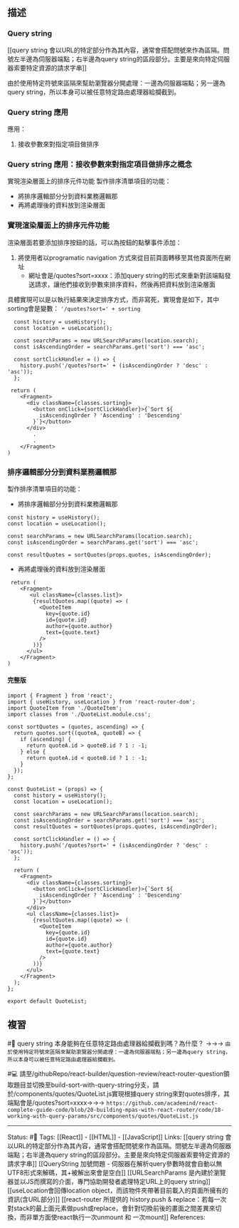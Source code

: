 ## 描述



### Query string
[[query string 會以URL的特定部分作為其內容，通常會搭配問號來作為區隔。問號左半邊為伺服器端點；右半邊為query string的區段部分。主要是來向特定伺服器索要特定資源的請求字串]]

由於使用特定符號來區隔來幫助瀏覽器分開處理：一邊為伺服器端點；另一邊為query string，所以本身可以被任意特定路由處理器給攔截到。


### Query string 應用

應用：

1. 接收參數來對指定項目做排序


### Query string 應用：接收參數來對指定項目做排序之概念


實現渲染層面上的排序元件功能
製作排序清單項目的功能：
- 將排序邏輯部分分到資料業務邏輯那
- 再將處理後的資料放到渲染層面



### 實現渲染層面上的排序元件功能


渲染層面若要添加排序按鈕的話，可以為按鈕的點擊事件添加：
1. 將使用者以programatic navigation 方式來從目前頁面轉移至其他頁面所在網址
	- 網址會是/quotes?sort=xxxx：添加query string的形式來重新對該端點發送請求，讓他們接收到參數來排序資料，然後再把資料放到渲染層面

具體實現可以是以執行結果來決定排序方式，而非寫死，實現會是如下，其中sorting會是變數：
`'/quotes?sort=' + sorting`


```
  const history = useHistory();
  const location = useLocation();

  const searchParams = new URLSearchParams(location.search);
  const isAscendingOrder = searchParams.get('sort') === 'asc';
  
  const sortClickHandler = () => {
    history.push('/quotes?sort=' + (isAscendingOrder ? 'desc' : 'asc'));
  };
```


```
 return (
    <Fragment>
      <div className={classes.sorting}>
        <button onClick={sortClickHandler}>{`Sort ${
          isAscendingOrder ? 'Ascending' : 'Descending'
        }`}</button>
      </div>
	    .
	    .
	</Fragment>
)
```

### 排序邏輯部分分到資料業務邏輯那
製作排序清單項目的功能：
- 將排序邏輯部分分到資料業務邏輯那
```
const history = useHistory();
const location = useLocation();

const searchParams = new URLSearchParams(location.search);
const isAscendingOrder = searchParams.get('sort') === 'asc';
  
const resultQuotes = sortQuotes(props.quotes, isAscendingOrder);
```

- 再將處理後的資料放到渲染層面
```
 return (
    <Fragment>
	   <ul className={classes.list}>
        {resultQuotes.map((quote) => (
          <QuoteItem
            key={quote.id}
            id={quote.id}
            author={quote.author}
            text={quote.text}
          />
        ))}
      </ul>
	</Fragment>
)
```

#### 完整版



```
import { Fragment } from 'react';
import { useHistory, useLocation } from 'react-router-dom';
import QuoteItem from './QuoteItem';
import classes from './QuoteList.module.css';

const sortQuotes = (quotes, ascending) => {
  return quotes.sort((quoteA, quoteB) => {
    if (ascending) {
      return quoteA.id > quoteB.id ? 1 : -1;
    } else {
      return quoteA.id < quoteB.id ? 1 : -1;
    }
  });
};

const QuoteList = (props) => {
  const history = useHistory();
  const location = useLocation();

  const searchParams = new URLSearchParams(location.search);
  const isAscendingOrder = searchParams.get('sort') === 'asc';
  const resultQuotes = sortQuotes(props.quotes, isAscendingOrder);

  const sortClickHandler = () => {
    history.push('/quotes?sort=' + (isAscendingOrder ? 'desc' : 'asc'));
  };

  return (
    <Fragment>
      <div className={classes.sorting}>
        <button onClick={sortClickHandler}>{`Sort ${
          isAscendingOrder ? 'Ascending' : 'Descending'
        }`}</button>
      </div>
      <ul className={classes.list}>
        {resultQuotes.map((quote) => (
          <QuoteItem
            key={quote.id}
            id={quote.id}
            author={quote.author}
            text={quote.text}
          />
        ))}
      </ul>
    </Fragment>
  );
};

export default QuoteList;
```



## 複習
#🧠 query string 本身能夠在任意特定路由處理器給攔截到嗎？為什麼？ ->->-> `由於使用特定符號來區隔來幫助瀏覽器分開處理：一邊為伺服器端點；另一邊為query string，所以本身可以被任意特定路由處理器給攔截到。`
<!--SR:!2022-12-28,26,250-->

#💻 請至/githubRepo/react-builder/question-review/react-router-question領取題目並切換至build-sort-with-query-string分支，請於/components/quotes/QuoteList.js實現根據query string來對quotes排序，其端點會是/quotes?sort=xxxx->->-> `https://github.com/academind/react-complete-guide-code/blob/20-building-mpas-with-react-router/code/18-working-with-query-params/src/components/quotes/QuoteList.js`
<!--SR:!2023-01-01,28,250-->




---
Status: #🌱 
Tags:
[[React]] - [[HTML]] - [[JavaScript]]
Links:
[[query string 會以URL的特定部分作為其內容，通常會搭配問號來作為區隔。問號左半邊為伺服器端點；右半邊為query string的區段部分。主要是來向特定伺服器索要特定資源的請求字串]]
[[QueryString 加號問題 - 伺服器在解析query參數時就會自動以無UTF8形式來解碼，其+被解出來會是空白]]
[[URLSearchParams 是內建於瀏覽器並以JS而撰寫的介面，專門協助開發者處理特定URL上的query string]]
[[useLocation會回傳location object，而該物件夾帶著目前載入的頁面所擁有的資訊(含URL部分)]]
[[react-router 所提供的 history.push & replace：若每一次對stack的最上面元素做push或replace，會針對切換前後的畫面之間差異來切換，而非單方面使react執行一次unmount 和 一次mount]]
References:
